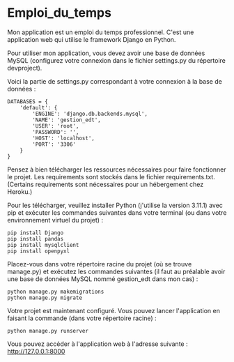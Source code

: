# Emploi_du_temps

Mon application est un emploi du temps professionnel. C'est une application web qui utilise le framework Django en Python.

Pour utiliser mon application, vous devez avoir une base de données MySQL (configurez votre connexion dans le fichier settings.py du répertoire devproject).

Voici la partie de settings.py correspondant à votre connexion à la base de données :
```
DATABASES = {
    'default': {
        'ENGINE': 'django.db.backends.mysql',
        'NAME': 'gestion_edt',
        'USER': 'root',
        'PASSWORD': '',
        'HOST': 'localhost',
        'PORT': '3306'
    }
}
```

Pensez à bien télécharger les ressources nécessaires pour faire fonctionner le projet. Les requirements sont stockés dans le fichier requirements.txt. (Certains requirements sont nécessaires pour un hébergement chez Heroku.)

Pour les télécharger, veuillez installer Python (j'utilise la version 3.11.1) avec pip et exécuter les commandes suivantes dans votre terminal (ou dans votre environnement virtuel du projet) :

```
pip install Django
pip install pandas
pip install mysqlclient
pip install openpyxl
```

Placez-vous dans votre répertoire racine du projet (où se trouve manage.py) et exécutez les commandes suivantes (il faut au préalable avoir une base de données MySQL nommé gestion_edt dans mon cas) :
```
python manage.py makemigrations
python manage.py migrate
```

Votre projet est maintenant configuré. Vous pouvez lancer l'application en faisant la commande (dans votre répertoire racine) :
```
python manage.py runserver
```

Vous pouvez accéder à l'application web à l'adresse suivante : http://127.0.0.1:8000
